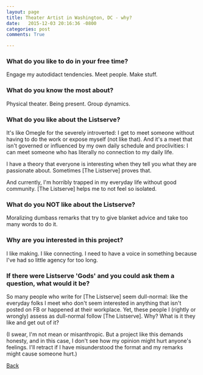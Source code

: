 ```yaml
---
layout: page
title: Theater Artist in Washington, DC - why?
date:   2015-12-03 20:16:36 -0800
categories: post
comments: True

---
```


### What do you like to do in your free time?
<p>Engage my autodidact tendencies. Meet people. Make stuff.</p>

### What do you know the most about?
<p>Physical theater. Being present. Group dynamics.</p>

### What do you like about the Listserve?
<p>It's like Omegle for the severely introverted: I get to meet someone without having to do the work or expose myself (not like that). And it's a meet that isn't governed or influenced by my own daily schedule and proclivities: I can meet someone who has literally no connection to my daily life.

I have a theory that everyone is interesting when they tell you what they are passionate about. Sometimes [The Listserve] proves that.

And currently, I'm horribly trapped in my everyday life without good community. [The Listserve] helps me to not feel so isolated.</p>

### What do you NOT like about the Listserve?
<p>Moralizing dumbass remarks that try to give blanket advice and take too many words to do it.</p>

### Why are you interested in this project?
<p>I like making. I like connecting. I need to have a voice in something because I've had so little agency for too long.</p>

### If there were Listserve 'Gods' and you could ask them a question, what would it be?
<p>So many people who write for [The Listserve] seem dull-normal: like the everyday folks I meet who don't seem interested in anything that isn't posted on FB or happened at their workplace. Yet, these people I (rightly or wrongly) assess as dull-normal follow [The Listserve]. Why? What is it they like and get out of it?

(I swear, I'm not mean or misanthropic. But a project like this demands honesty, and in this case, I don't see how my opinion might hurt anyone's feelings. I'll retract if I have misunderstood the format and my remarks might cause someone hurt.)</p>

[Back][1]

[1]: /responders/all